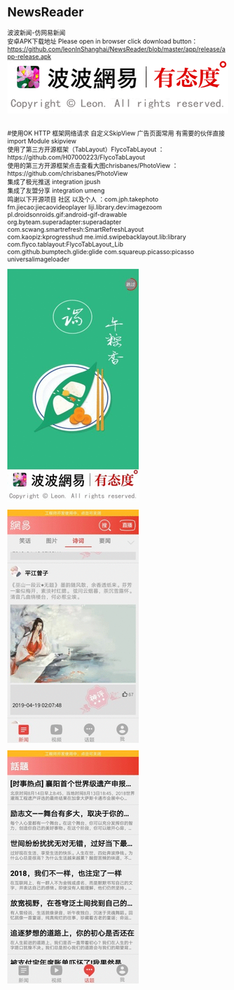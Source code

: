 # NewsReader
波波新闻-仿网易新闻</br>
安卓APK下载地址 Please open in browser click download button：https://github.com/leonInShanghai/NewsReader/blob/master/app/release/app-release.apk
</br>
![image](https://github.com/leonInShanghai/NewsReader/blob/master/app/src/main/res/drawable-xhdpi/biz_ad_slogan.png)

</br>
#使用OK HTTP 框架网络请求 自定义SkipView 广告页面常用 有需要的伙伴直接 import Module  skipview</br>
使用了第三方开源框架（TabLayout）FlycoTabLayout ：https://github.com/H07000223/FlycoTabLayout</br>
使用的第三方开源框架点击查看大图chrisbanes/PhotoView  ：https://github.com/chrisbanes/PhotoView</br>
集成了极光推送  integration jpush </br>
集成了友盟分享 integration umeng </br>
鸣谢以下开源项目 社区 以及个人 ：com.jph.takephoto  fm.jiecao:jiecaovideoplayer  liji.library.dev:imagezoom</br>
pl.droidsonroids.gif:android-gif-drawable org.byteam.superadapter:superadapter com.scwang.smartrefresh:SmartRefreshLayout</br>
com.kaopiz:kprogresshud me.imid.swipebacklayout.lib:library  com.flyco.tablayout:FlycoTabLayout_Lib </br>
com.github.bumptech.glide:glide  com.squareup.picasso:picasso  universalimageloader


![image](https://github.com/leonInShanghai/NewsReader/blob/master/otherPic/gif1.gif)

![image](https://github.com/leonInShanghai/NewsReader/blob/master/otherPic/gif2.gif)

![image](https://github.com/leonInShanghai/NewsReader/blob/master/otherPic/gif3.gif)

















